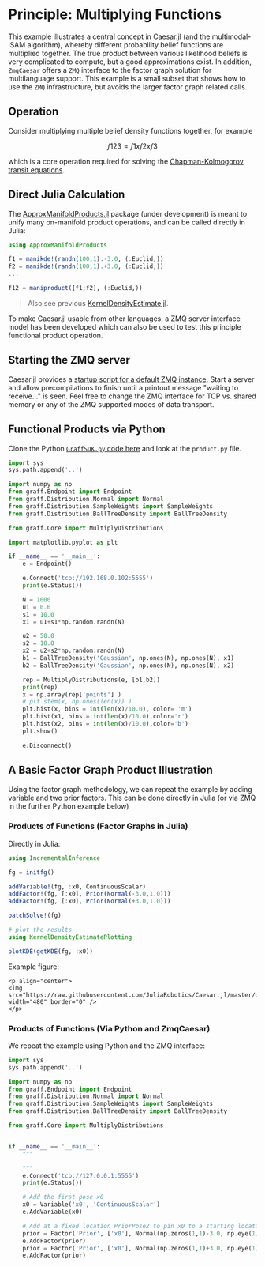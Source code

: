 # Principle: Multiplying Functions

This example illustrates a central concept in Caesar.jl (and the multimodal-iSAM algorithm), whereby different probability belief functions are multiplied together.
The true product between various likelihood beliefs is very complicated to compute, but a good approximations exist.
In addition, `ZmqCaesar` offers a `ZMQ` interface to the factor graph solution for multilanguage support.  This example is a small subset that shows how to use the `ZMQ` infrastructure, but avoids the larger factor graph related calls.

## Operation

Consider multiplying multiple belief density functions together, for example 
```math
f123 = f1 x f2 x f3
```
which is a core operation required for solving the [Chapman-Kolmogorov transit equations](http://www.juliarobotics.org/Caesar.jl/latest/concepts/mmisam_alg/).

## Direct Julia Calculation

The [ApproxManifoldProducts.jl](http://www.github.com/JuliaRobotics/ApproxManifoldProducts.jl) package (under development) is meant to unify many on-manifold product operations, and can be called directly in Julia:
```julia
using ApproxManifoldProducts

f1 = manikde!(randn(100,1).-3.0, (:Euclid,))
f2 = manikde!(randn(100,1).+3.0, (:Euclid,))
...

f12 = maniproduct([f1;f2], (:Euclid,))
```

> Also see previous [KernelDensityEstimate.jl](http://www.github.com/JuliaRobotics/KernelDensityEstimate.jl).

To make Caesar.jl usable from other languages, a ZMQ server interface model has been developed which can also be used to test this principle functional product operation.

## Starting the ZMQ server

Caesar.jl provides a [startup script for a default ZMQ instance](http://github.com/JuliaRobotics/Caesar.jl/blob/master/scripts/zmqServer.sh).  Start a server and allow precompilations to finish until a printout message "waiting to receive..." is seen.  Feel free to change the ZMQ interface for TCP vs. shared memory or any of the ZMQ supported modes of data transport.

## Functional Products via Python

Clone the Python [`GraffSDK.py` code here](http://github.com/nicrip/graff_py/blob/4ab4691f457f6ff816356df79850dd6c47809115/examples/product.py#L1) and look at the `product.py` file.
```python
import sys
sys.path.append('..')

import numpy as np
from graff.Endpoint import Endpoint
from graff.Distribution.Normal import Normal
from graff.Distribution.SampleWeights import SampleWeights
from graff.Distribution.BallTreeDensity import BallTreeDensity

from graff.Core import MultiplyDistributions

import matplotlib.pyplot as plt

if __name__ == '__main__':
    e = Endpoint()

    e.Connect('tcp://192.168.0.102:5555')
    print(e.Status())

    N = 1000
    u1 = 0.0
    s1 = 10.0
    x1 = u1+s1*np.random.randn(N)

    u2 = 50.0
    s2 = 10.0
    x2 = u2+s2*np.random.randn(N)
    b1 = BallTreeDensity('Gaussian', np.ones(N), np.ones(N), x1)
    b2 = BallTreeDensity('Gaussian', np.ones(N), np.ones(N), x2)

    rep = MultiplyDistributions(e, [b1,b2])
    print(rep)
    x = np.array(rep['points'] )
    # plt.stem(x, np.ones(len(x)) )
    plt.hist(x, bins = int(len(x)/10.0), color= 'm')
    plt.hist(x1, bins = int(len(x)/10.0),color='r')
    plt.hist(x2, bins = int(len(x)/10.0),color='b')
    plt.show()

    e.Disconnect()
```

## A Basic Factor Graph Product Illustration

Using the factor graph methodology, we can repeat the example by adding variable and two prior factors.  This can be done directly in Julia (or via ZMQ in the further Python example below)

### Products of Functions (Factor Graphs in Julia)

Directly in Julia:
```julia
using IncrementalInference

fg = initfg()

addVariable!(fg, :x0, ContinuousScalar)
addFactor!(fg, [:x0], Prior(Normal(-3.0,1.0)))
addFactor!(fg, [:x0], Prior(Normal(+3.0,1.0)))

batchSolve!(fg)

# plot the results
using KernelDensityEstimatePlotting

plotKDE(getKDE(fg, :x0))
```

Example figure:
```@raw html
<p align="center">
<img src="https://raw.githubusercontent.com/JuliaRobotics/Caesar.jl/master/docs/imgs/productexample.png" width="480" border="0" />
</p>
```

### Products of Functions (Via Python and ZmqCaesar)

We repeat the example using Python and the ZMQ interface:
```python
import sys
sys.path.append('..')

import numpy as np
from graff.Endpoint import Endpoint
from graff.Distribution.Normal import Normal
from graff.Distribution.SampleWeights import SampleWeights
from graff.Distribution.BallTreeDensity import BallTreeDensity

from graff.Core import MultiplyDistributions


if __name__ == '__main__':
    """

    """
    e.Connect('tcp://127.0.0.1:5555')
    print(e.Status())

    # Add the first pose x0
    x0 = Variable('x0', 'ContinuousScalar')
    e.AddVariable(x0)

    # Add at a fixed location PriorPose2 to pin x0 to a starting location
    prior = Factor('Prior', ['x0'], Normal(np.zeros(1,1)-3.0, np.eye(1)) )
    e.AddFactor(prior)
    prior = Factor('Prior', ['x0'], Normal(np.zeros(1,1)+3.0, np.eye(1)) )
    e.AddFactor(prior)
```
